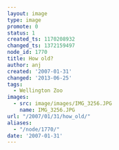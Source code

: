 ```yaml
---
layout: image
type: image
promote: 0
status: 1
created_ts: 1170208932
changed_ts: 1372159497
node_id: 1770
title: How old?
author: anj
created: '2007-01-31'
changed: '2013-06-25'
tags:
  - Wellington Zoo
images:
  - src: image/images/IMG_3256.JPG
    name: IMG_3256.JPG
url: "/2007/01/31/how_old/"
aliases:
  - "/node/1770/"
date: '2007-01-31'
---
```


